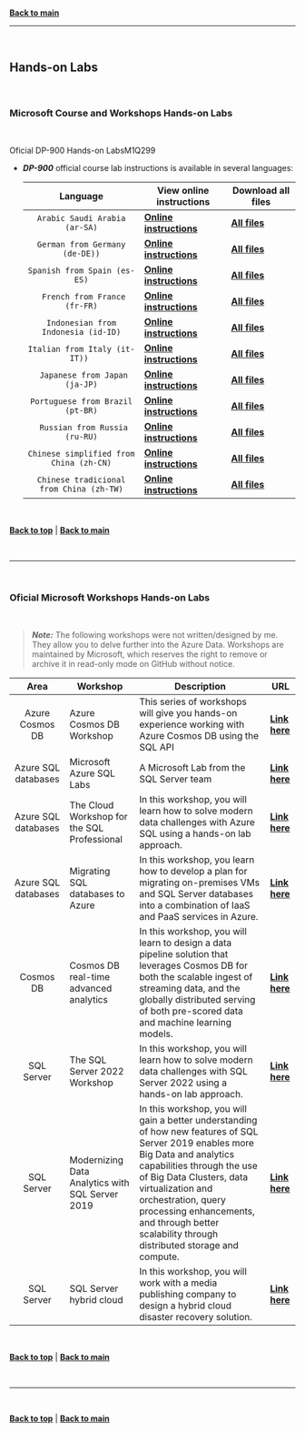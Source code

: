 <br/>

[**Back to main**](./README.md)

---

<br/>

<a id="hands-on-labs" />

## Hands-on Labs

<br/>

### Microsoft Course and Workshops Hands-on Labs

<br/>

Oficial DP-900 Hands-on LabsM1Q299

* ***DP-900*** official course lab instructions is available in several languages:


    | Language | View online instructions | Download all files| 
    | :---: | --- | --- | 
    | `Arabic Saudi Arabia (ar-SA)`      | [**Online instructions**](https://microsoftlearning.github.io/DP-900T00A-Azure-Data-Fundamentals.ar-sa/) | [**All files**](https://github.com/MicrosoftLearning/DP-900T00A-Azure-Data-Fundamentals.ar-sa) | 
    | `German from Germany (de-DE))`     | [**Online instructions**](https://microsoftlearning.github.io/DP-900T00A-Azure-Data-Fundamentals.de-de/) | [**All files**](https://github.com/MicrosoftLearning/DP-900T00A-Azure-Data-Fundamentals.de-de) | 
    | `Spanish from Spain (es-ES)`       | [**Online instructions**](https://microsoftlearning.github.io/DP-900T00A-Azure-Data-Fundamentals.es-es/) | [**All files**](https://github.com/MicrosoftLearning/DP-900T00A-Azure-Data-Fundamentals.es-es) | 
    | `	French from France (fr-FR)`      | [**Online instructions**](https://microsoftlearning.github.io/DP-900T00A-Azure-Data-Fundamentals.fr-fr/) | [**All files**](https://github.com/MicrosoftLearning/DP-900T00A-Azure-Data-Fundamentals.fr-fr) |
    | `Indonesian from Indonesia (id-ID)` | [**Online instructions**](https://microsoftlearning.github.io/DP-900T00A-Azure-Data-Fundamentals.id-id/) | [**All files**](https://github.com/MicrosoftLearning/DP-900T00A-Azure-Data-Fundamentals.id-id) |
    | `Italian from Italy (it-IT)) `      | [**Online instructions**](https://microsoftlearning.github.io/DP-900T00A-Azure-Data-Fundamentals.it-it/) | [**All files**](https://github.com/MicrosoftLearning/DP-900T00A-Azure-Data-Fundamentals.it-it) |
    | `	Japanese from Japan (ja-JP)`      | [**Online instructions**](https://microsoftlearning.github.io/DP-900T00A-Azure-Data-Fundamentals.ja-jp/) | [**All files**](https://github.com/MicrosoftLearning/DP-900T00A-Azure-Data-Fundamentals.ja-jp) |
    | `Portuguese from Brazil (pt-BR)`    | [**Online instructions**](https://microsoftlearning.github.io/DP-900T00A-Azure-Data-Fundamentals.pt-br/) | [**All files**](https://github.com/MicrosoftLearning/DP-900T00A-Azure-Data-Fundamentals.pt-br) |
    | `	Russian from Russia (ru-RU)`      | [**Online instructions**](https://microsoftlearning.github.io/DP-900T00A-Azure-Data-Fundamentals.ru-ru/) | [**All files**](https://github.com/MicrosoftLearning/DP-900T00A-Azure-Data-Fundamentals.ru-ru) | 
    | `Chinese simplified from China (zh-CN)` | [**Online instructions**](https://microsoftlearning.github.io/DP-900T00A-Azure-Data-Fundamentals.zh-cn/) | [**All files**](https://github.com/MicrosoftLearning/DP-900T00A-Azure-Data-Fundamentals.zh-cn) |
    | `Chinese tradicional from China (zh-TW)` | [**Online instructions**](https://microsoftlearning.github.io/DP-900T00A-Azure-Data-Fundamentals.zh-tw/) | [**All files**](https://github.com/MicrosoftLearning/DP-900T00A-Azure-Data-Fundamentals.zh-tw) | 




<br/>

[**Back to top**](#top) | [**Back to main**](README.md)

<br/>


<!-- 

---

<br/>


<a id="softwarelist" />

### Software List for Hands-on Labs

<br/>

Required software to run the course and workshop hands-on labs available [**here**](./Lab-Setup.md)

<br/>

[**Back to top**](#top) | [**Back to main**](README.md)

<br/>

--> 



---

<br/>

### Oficial Microsoft Workshops Hands-on Labs

<br/>

> ***Note:*** The following workshops were not written/designed by me. They allow you to delve further into the Azure Data. Workshops are maintained by Microsoft, which reserves the right to remove or archive it in read-only mode on GitHub without notice.

| Area  | Workshop  | Description | URL | 
| :---: | --- | --- | --- | 
| Azure Cosmos DB | Azure Cosmos DB Workshop | This series of workshops will give you hands-on experience working with Azure Cosmos DB using the SQL API|  [**Link here**](https://azurecosmosdb.github.io/CosmosDBWorkshops/)  |
| Azure SQL databases | Microsoft Azure SQL Labs | A Microsoft Lab from the SQL Server team | [**Link here**](https://github.com/microsoft/sqlworkshops-azuresqllabs)  |
| Azure SQL databases | The Cloud Workshop for the SQL Professional | In this workshop, you will learn how to solve modern data challenges with Azure SQL using a hands-on lab approach. | [**Link here**](https://github.com/microsoft/cloudsqlworkshop)  |
| Azure SQL databases | Migrating SQL databases to Azure | In this workshop, you learn how to develop a plan for migrating on-premises VMs and SQL Server databases into a combination of IaaS and PaaS services in Azure. | [**Link here**](https://github.com/microsoft/MCW-Migrating-SQL-databases-to-Azure)  |
| Cosmos DB   | Cosmos DB real-time advanced analytics | In this workshop, you will learn to design a data pipeline solution that leverages Cosmos DB for both the scalable ingest of streaming data, and the globally distributed serving of both pre-scored data and machine learning models. | [**Link here**](https://github.com/Microsoft/MCW-Cosmos-DB-Real-Time-Advanced-Analytics)  |
| SQL Server | The SQL Server 2022 Workshop | In this workshop, you will learn how to solve modern data challenges with SQL Server 2022 using a hands-on lab approach. | [**Link here**](https://github.com/microsoft/sqlworkshops-sql2022workshop)  |
| SQL Server | Modernizing Data Analytics with SQL Server 2019 | In this workshop, you will gain a better understanding of how new features of SQL Server 2019 enables more Big Data and analytics capabilities through the use of Big Data Clusters, data virtualization and orchestration, query processing enhancements, and through better scalability through distributed storage and compute. | [**Link here**](https://github.com/Microsoft/MCW-Modernizing-Data-Analytics-with-SQL-Server-2019)  |
| SQL Server  | SQL Server hybrid cloud  | In this workshop, you will work with a media publishing company to design a hybrid cloud disaster recovery solution. | [**Link here**](https://github.com/Microsoft/MCW-SQL-Server-hybrid-cloud)  |



<br/>

[**Back to top**](#top) | [**Back to main**](README.md)

<br/>



---

<br/>

[**Back to top**](#top) | [**Back to main**](README.md)
